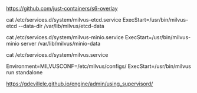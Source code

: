 https://github.com/just-containers/s6-overlay



cat /etc/services.d/system/milvus-etcd.service 
ExecStart=/usr/bin/milvus-etcd --data-dir /var/lib/milvus/etcd-data


cat /etc/services.d/system/milvus-minio.service 
ExecStart=/usr/bin/milvus-minio server /var/lib/milvus/minio-data



cat /etc/services.d/system/milvus.service 

Environment=MILVUSCONF=/etc/milvus/configs/
ExecStart=/usr/bin/milvus run standalone



https://gdevillele.github.io/engine/admin/using_supervisord/